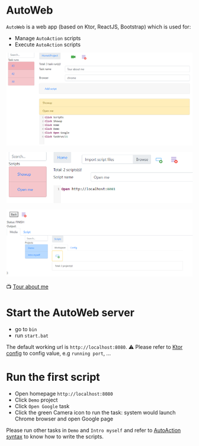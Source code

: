 # AutoWeb
`AutoWeb` is a web app (based on Ktor, ReactJS, Bootstrap) which is used for:
- Manage `AutoAction` scripts
- Execute `AutoAction` scripts

![Task page](images/task.png)

![Script page](images/script.png)

![Run page](images/run.png)

:tv: [Tour about me](https://youtu.be/4oo4ukb9tLk)

# Start the AutoWeb server
- go to `bin`
- run `start.bat`

The default working url is `http://localhost:8080`.
:warning: Please refer to [Ktor config](https://ktor.io/docs/configurations.html) to config value, e.g `running port`, ...

# Run the first script
- Open homepage `http://localhost:8080`
- Click `Demo` project
- Click `Open Google` task
- Click the green Camera icon to run the task: system would launch Chrome browser and open Google page

Please run other tasks in `Demo` and `Intro myself` and refer to [AutoAction syntax](https://github.com/vochithanh/autoaction#autoaction-syntax) to know how to write the scripts.